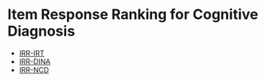 # Item Response Ranking for Cognitive Diagnosis

* [IRR-IRT](IRT.ipynb)
* [IRR-DINA](DINA.ipynb)
* [IRR-NCD](NCDM.ipynb)

